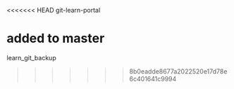 <<<<<<< HEAD
git-learn-portal

added to master
=======
learn_git_backup
>>>>>>> 8b0eadde8677a2022520e17d78e6c401641c9994
